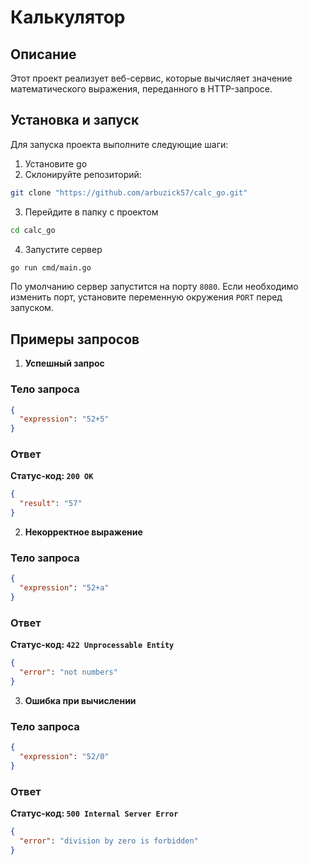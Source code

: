 # Калькулятор

## Описание

Этот проект реализует веб-сервис, которые вычисляет значение математического выражения, переданного в HTTP-запросе.

## Установка и запуск

Для запуска проекта выполните следующие шаги:

1. Установите go
2. Склонируйте репозиторий:

```bash
git clone "https://github.com/arbuzick57/calc_go.git"
```

3. Перейдите в папку с проектом

```bash
cd calc_go
```

4. Запустите сервер

```bash
go run cmd/main.go
```

По умолчанию сервер запустится на порту `8080`. Если необходимо изменить порт, установите переменную окружения `PORT` перед запуском.

## Примеры запросов

1. **Успешный запрос**

### Тело запроса

```json
{
  "expression": "52+5"
}
```

### Ответ

**Статус-код: `200 OK`**

```json
{
  "result": "57"
}
```

2. **Некорректное выражение**

### Тело запроса

```json
{
  "expression": "52+a"
}
```

### Ответ

**Статус-код: `422 Unprocessable Entity`**

```json
{
  "error": "not numbers"
}
```

3. **Ошибка при вычислении**

### Тело запроса

```json
{
  "expression": "52/0"
}
```

### Ответ

**Статус-код: `500 Internal Server Error`**

```json
{
  "error": "division by zero is forbidden"
}
```
